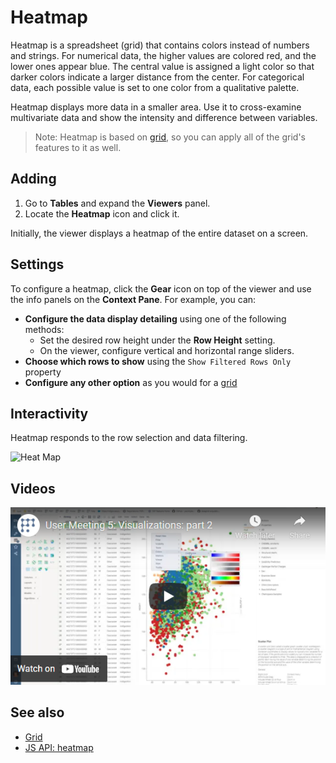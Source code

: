 <!-- TITLE: Heatmap -->
<!-- SUBTITLE: -->

# Heatmap

Heatmap is a spreadsheet (grid) that contains colors instead of numbers and strings.
For numerical data, the higher values are colored red, and the
lower ones appear blue. The central value is assigned a light color so that
darker colors indicate a larger distance from the center. For categorical data,
each possible value is set to one color from a qualitative palette.

Heatmap displays more data in a smaller area. Use it to cross-examine
multivariate data and show the intensity and difference between variables.

>Note: Heatmap is based on [grid](grid.md), so you can apply all of the grid's
>features to it as well.

## Adding

1. Go to **Tables** and expand the **Viewers** panel.
1. Locate the **Heatmap** icon and click it.

Initially, the viewer displays a heatmap of the entire dataset on a screen.

## Settings

To configure a heatmap, click the **Gear** icon on top of the viewer and use the info panels on the **Context Pane**.
For example, you can:

* **Configure the data display detailing** using one of the following methods:
    * Set the desired row height under the **Row Height** setting.
    * On the viewer, configure vertical and horizontal range sliders.
* **Choose which rows to show** using the `Show Filtered Rows Only` property
* **Configure any other option** as you would for a [grid](grid.md)

## Interactivity

Heatmap responds to the row selection and data filtering.

![Heat Map](../../uploads/gifs/heat-map.gif "Heat Map")

## Videos

[![Heat Map](../../uploads/youtube/visualizations2.png "Open on Youtube")](https://www.youtube.com/watch?v=7MBXWzdC0-I&t=2727s)

## See also

* [Grid](grid.md)
* [JS API: heatmap](https://public.datagrok.ai/js/samples/ui/viewers/types/heat-map)
